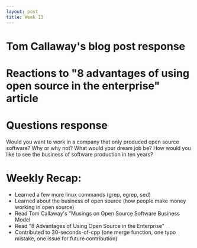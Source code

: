 ```yaml
---
layout: post
title: Week 13
---
```


# Tom Callaway's blog post response


# Reactions to "8 advantages of using open source in the enterprise" article

# Questions response
Would you want to work in a company that only produced open source software? Why or why not? What would your dream job be? How would you like to see the business of software production in ten years?


# Weekly Recap:
* Learned a few more linux commands (grep, egrep, sed)
* Learned about the business of open source (how people make money working in open source)
* Read Tom Callaway's "Musings on Open Source Software Business Model
* Read "8 Advantages of Using Open Source in the Enterprise"
* Contributed to 30-seconds-of-cpp (one merge function, one typo mistake, one issue for future contribution)




